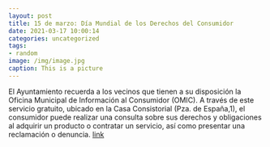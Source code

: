 ```yaml
---
layout: post
title: 15 de marzo: Día Mundial de los Derechos del Consumidor
date: 2021-03-17 10:00:14
categories: uncategorized
tags:
- random
image: /img/image.jpg
caption: This is a picture
---
```

El Ayuntamiento recuerda a los vecinos que tienen a su disposición la Oficina Municipal de Información al Consumidor (OMIC). A través de este servicio gratuito, ubicado en la Casa Consistorial (Pza. de España,1), el consumidor puede realizar una consulta sobre sus derechos y obligaciones al adquirir un producto o contratar un servicio, así como presentar una reclamación o denuncia. [link](https://www.ayto-villacanada.es/tu-ayuntamiento/15-de-marzo-dia-mundial-de-los-derechos-del-consumidor/)
